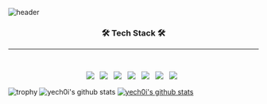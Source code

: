 ![header](https://capsule-render.vercel.app/api?type=wave&color=auto&height=300&section=header&text=YoungEun%20Choi&fontSize=70)

<h3 align="center"><b>🛠 Tech Stack 🛠</b></h3>

***

</br>
<p align="center">
<img src="https://img.shields.io/badge/Python-3766AB?style=flat-square&logo=Python&logoColor=white"/></a> &nbsp
<img src="https://img.shields.io/badge/C++-00599C?style=flat-square&logo=C%2B%2B&logoColor=white"/></a> &nbsp
<img src="https://img.shields.io/badge/C-A8B9CC?style=flat-square&logo=C&logoColor=white"/></a> &nbsp
<img src="https://img.shields.io/badge/Csharp-239120?style=flat-square&logo=Csharp&logoColor=white"/></a> &nbsp
<img src="https://img.shields.io/badge/Java-007396?style=flat-square&logo=Java&logoColor=white"/></a> &nbsp
<img src="https://img.shields.io/badge/MySQL-4479A1?style=flat-square&logo=MySQL&logoColor=white"/></a> &nbsp 
<img src="https://img.shields.io/badge/Unity-FFFFFF?style=flat-square&logo=Unity&logoColor=black"/></a> &nbsp </p>

![trophy](https://github-profile-trophy.vercel.app/?username=yech0i)
![yech0i's github stats](https://github-readme-stats.vercel.app/api?username=yech0i&show_icons=true)
[![yech0i's github stats](https://github-readme-stats.vercel.app/api/top-langs/?username=yech0i&show_icons=true&hide_border=true&title_color=004386&icon_color=004386&layout=compact)](https://github.com/yech0i)
